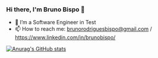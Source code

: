 ### Hi there, I'm Bruno Bispo 👋



- 🔭 I’m a Software Engineer in Test
- 📫 How to reach me: brunorodriguesbispo@gmail.com / https://www.linkedin.com/in/brunobispo/




[![Anurag's GitHub stats](https://github-readme-stats.vercel.app/api?username=brunoskape)](https://github.com/brunoskape/github-readme-stats)

